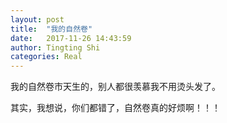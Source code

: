 ```yaml
---
layout: post
title:  "我的自然卷"
date:   2017-11-26 14:43:59
author: Tingting Shi
categories: Real
---
```


我的自然卷市天生的，别人都很羡慕我不用烫头发了。


其实，我想说，你们都错了，自然卷真的好烦啊！！！
